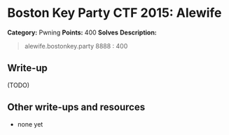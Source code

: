 # Boston Key Party CTF 2015: Alewife

**Category:** Pwning
**Points:** 400
**Solves** 
**Description:**

> alewife.bostonkey.party 8888 : 400

## Write-up

(TODO)

## Other write-ups and resources

* none yet